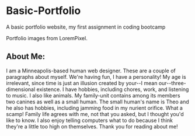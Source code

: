 # Basic-Portfolio
A basic portfolio website, my first assignment in coding bootcamp

Portfolio images from LoremPixel.

About Me:
---
I am a Minneapolis-based human web designer. These are a couple of paragraphs about myself. We're having fun, I have a personality! My age is irrelevant, since time is just an illusion created by your--I mean our--three-dimensional existence. I have hobbies, including chores, work, and listening to music. I also like animals. My family-unit contains among its members two canines as well as a small human. The small human's name is Theo and he also has hobbies, including jamming food in my nurient orifice. What a scamp! Family life agrees with me, not that you asked, but I thought you'd like to know. I also enjoy telling computers what to do because I think they're a little too high on themselves. Thank you for reading about me!